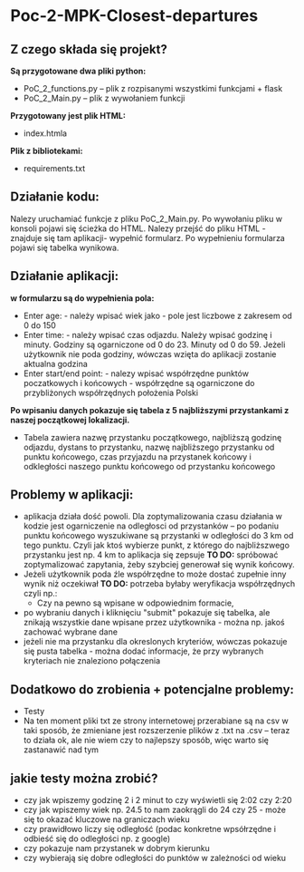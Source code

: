# Poc-2-MPK-Closest-departures

## Z czego składa się projekt?
**Są przygotowane dwa pliki python:**
- PoC_2_functions.py – plik z rozpisanymi wszystkimi funkcjami + flask
- PoC_2_Main.py – plik z wywołaniem funkcji

**Przygotowany jest plik HTML:**
- index.htmla

**Plik z bibliotekami:** 
- requirements.txt

## Działanie kodu:
Nalezy uruchamiać funkcje z pliku PoC_2_Main.py. Po wywołaniu pliku w konsoli pojawi się ścieżka do HTML. Nalezy przejść do pliku HTML - znajduje się tam aplikacji- wypełnić formularz. Po wypełnieniu formularza pojawi się tabelka wynikowa.

## Działanie aplikacji:
**w formularzu są do wypełnienia pola:**
- Enter age: - należy wpisać wiek jako - pole jest liczbowe z zakresem od 0 do 150
- Enter time: - należy wpisać czas odjazdu. Należy wpisać godzinę i minuty. Godziny są ogarniczone od 0 do 23. Minuty od 0 do 59. Jeżeli użytkownik nie poda godziny, wówczas wzięta do aplikacji zostanie aktualna godzina
- Enter start/end point: - nalezy wpisać współrzędne punktów poczatkowych i końcowych - współrzędne są ogarniczone do przybliżonych współrzędnych położenia Polski

**Po wpisaniu danych pokazuje się tabela z 5 najbliższymi przystankami z naszej początkowej lokalizacji.**
- Tabela zawiera nazwę przystanku początkowego, najbliższą godzinę odjazdu, dystans to przystanku, nazwę najbliższego przystanku od punktu końcowego, czas przyjazdu na przystanek końcowy i odkległości naszego punktu końcowego od przystanku końcowego
 
## Problemy w aplikacji:

-	aplikacja działa dość powoli. Dla zoptymalizowania czasu działania w kodzie jest ogarniczenie na odległosci od przystanków – po podaniu punktu końcowego wyszukiwane są przystanki w odległości do 3 km od tego punktu. Czyli jak ktoś wybierze punkt, z którego do najbliższwego przystanku jest np. 4 km to aplikacja się zepsuje
**TO DO:** spróbować zoptymalizować zapytania, żeby szybciej generował się wynik końcowy. 
-	Jeżeli użytkownik poda źle współrzędne to może dostać zupełnie inny wynik niż oczekiwał
**TO DO:** potrzeba byłaby weryfikacja współrzędnych czyli np.:
      - Czy na pewno są wpisane w odpowiednim formacie, 
- po wybraniu danych i kliknięciu "submit" pokazuje się tabelka, ale znikają wszystkie dane wpisane przez użytkownika - można np. jakoś zachować wybrane dane
- jeżeli nie ma przystanku dla okreslonych kryteriów, wówczas pokazuje się pusta tabelka - można dodać informacje, że przy wybranych kryteriach nie znaleziono połączenia


## Dodatkowo do zrobienia + potencjalne problemy:
-	Testy
-	Na ten moment pliki txt ze strony internetowej przerabiane są na csv w taki sposób, że zmieniane jest rozszerzenie plików z .txt na .csv – teraz to działa ok, ale nie wiem czy to najlepszy sposób, więc warto się zastanawić nad tym


## jakie testy można zrobić?
-	czy jak wpiszemy godzinę 2 i 2 minut to czy wyświetli się 2:02 czy 2:20
-	czy jak wpiszemy wiek np. 24.5 to nam zaokrągli do 24 czy 25 - może się to okazać kluczowe na graniczach wieku
-	czy prawidłowo liczy się odległość (podac konkretne wpsółrzędne i odbieść się do odległości np. z google)
-	czy pokazuje nam przystanek w dobrym kierunku
-	czy wybierają się dobre odległości do punktów w zależności od wieku 
